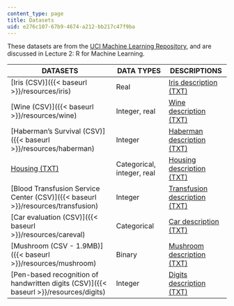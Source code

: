 ```yaml
---
content_type: page
title: Datasets
uid: e276c107-67b9-4674-a212-bb217c47f9ba
---
```


These datasets are from the [UCI Machine Learning Repository](https://archive.ics.uci.edu/ml/index.php), and are discussed in Lecture 2: R for Machine Learning.

| DATASETS | DATA TYPES | DESCRIPTIONS |
| --- | --- | --- |
| [Iris (CSV)]({{< baseurl >}}/resources/iris) | Real | [Iris description (TXT)](./resolveuid/31f9cdf90c2815829196d63bb1081ba1) |
| [Wine (CSV)]({{< baseurl >}}/resources/wine) | Integer, real | [Wine description (TXT)](./resolveuid/195aef8a9332ab8039231d4c96e6dea1) |
| [Haberman’s Survival (CSV)]({{< baseurl >}}/resources/haberman) | Integer | [Haberman description (TXT)](./resolveuid/44d1e85bec996f6fd6dac0cc77e7d23f) |
| [Housing (TXT)](./resolveuid/95bc584e411a014b3ac1cbe9c9b557c5) | Categorical, integer, real | [Housing description (TXT)](./resolveuid/816d94fe6f3f34e665286e69f52c6c70) |
| [Blood Transfusion Service Center (CSV)]({{< baseurl >}}/resources/transfusion) | Integer | [Transfusion description (TXT)](./resolveuid/11362c491905bb50be248e9ea77987d2) |
| [Car evaluation (CSV)]({{< baseurl >}}/resources/careval) | Categorical | [Car description (TXT)](./resolveuid/65cc8232926ddcbfb7dbd30e67679229) |
| [Mushroom (CSV - 1.9MB)]({{< baseurl >}}/resources/mushroom) | Binary | [Mushroom description (TXT)](./resolveuid/574a3672c66d4f4004ef6e5c5342b355) |
| [Pen-based recognition of handwritten digits (CSV)]({{< baseurl >}}/resources/digits) | Integer | [Digits description (TXT)](./resolveuid/d1cfd95258db2d252fd921b39805907d)
